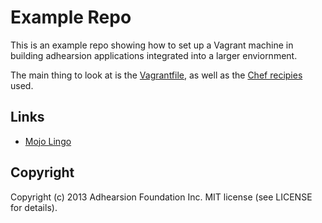 # Example Repo

This is an example repo showing how to set up a Vagrant machine in building adhearsion applications integrated into a larger enviornment.

The main thing to look at is the [Vagrantfile](Vagrantfile), as well as the [Chef recipies](Cheffile) used.

## Links

* [Mojo Lingo](https://www.mojolingo.com)

## Copyright

Copyright (c) 2013 Adhearsion Foundation Inc. MIT license (see LICENSE for details).
